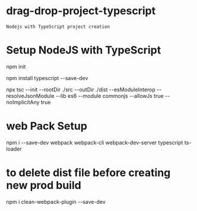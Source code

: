 # drag-drop-project-typescript

    Nodejs with TypeScript project creation

# Setup NodeJS with TypeScript

npm init

npm install typescript --save-dev

npx tsc --init --rootDir ./src --outDir ./dist --esModuleInterop --resolveJsonModule --lib es6 --module commonjs --allowJs true --noImplicitAny true

# web Pack Setup

npm i --save-dev webpack webpack-cli webpack-dev-server typescript ts-loader

# to delete dist file before creating new prod build

npm i clean-webpack-plugin --save-dev
